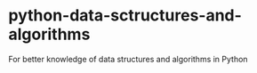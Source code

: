 # python-data-sctructures-and-algorithms
For better knowledge of data structures and algorithms in Python
